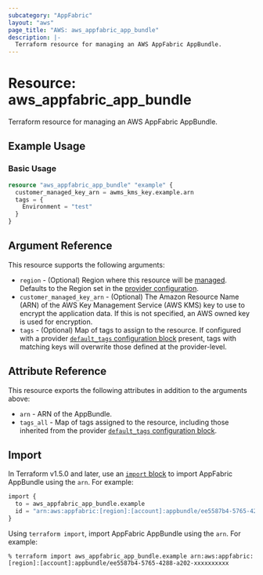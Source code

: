 ```yaml
---
subcategory: "AppFabric"
layout: "aws"
page_title: "AWS: aws_appfabric_app_bundle"
description: |-
  Terraform resource for managing an AWS AppFabric AppBundle.
---
```


# Resource: aws_appfabric_app_bundle

Terraform resource for managing an AWS AppFabric AppBundle.

## Example Usage

### Basic Usage

```terraform
resource "aws_appfabric_app_bundle" "example" {
  customer_managed_key_arn = awms_kms_key.example.arn
  tags = {
    Environment = "test"
  }
}
```

## Argument Reference

This resource supports the following arguments:

* `region` - (Optional) Region where this resource will be [managed](https://docs.aws.amazon.com/general/latest/gr/rande.html#regional-endpoints). Defaults to the Region set in the [provider configuration](https://registry.terraform.io/providers/hashicorp/aws/latest/docs#aws-configuration-reference).
* `customer_managed_key_arn` - (Optional) The Amazon Resource Name (ARN) of the AWS Key Management Service (AWS KMS) key to use to encrypt the application data. If this is not specified, an AWS owned key is used for encryption.
* `tags` - (Optional) Map of tags to assign to the resource. If configured with a provider [`default_tags` configuration block](https://registry.terraform.io/providers/hashicorp/aws/latest/docs#default_tags-configuration-block) present, tags with matching keys will overwrite those defined at the provider-level.

## Attribute Reference

This resource exports the following attributes in addition to the arguments above:

* `arn` - ARN of the AppBundle.
* `tags_all` - Map of tags assigned to the resource, including those inherited from the provider [`default_tags` configuration block](https://registry.terraform.io/providers/hashicorp/aws/latest/docs#default_tags-configuration-block).

## Import

In Terraform v1.5.0 and later, use an [`import` block](https://developer.hashicorp.com/terraform/language/import) to import AppFabric AppBundle using the `arn`. For example:

```terraform
import {
  to = aws_appfabric_app_bundle.example
  id = "arn:aws:appfabric:[region]:[account]:appbundle/ee5587b4-5765-4288-a202-xxxxxxxxxx"
}
```

Using `terraform import`, import AppFabric AppBundle using the `arn`. For example:

```console
% terraform import aws_appfabric_app_bundle.example arn:aws:appfabric:[region]:[account]:appbundle/ee5587b4-5765-4288-a202-xxxxxxxxxx
```
